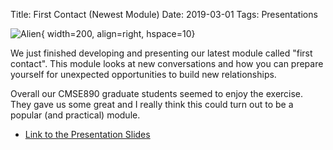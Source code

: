 Title: First Contact (Newest Module)
Date: 2019-03-01
Tags: Presentations

![Alien](//colbrydi.github.io//images/alien.png){ width=200, align=right, hspace=10}

We just finished developing and presenting our latest module called "first contact".  This module looks at new conversations and how you can prepare yourself for unexpected opportunities to build new relationships.  

Overall our CMSE890 graduate students seemed to enjoy the exercise. They gave us some great and I really think this could turn out to be a popular (and practical) module.

- [Link to the Presentation Slides](https://docs.google.com/presentation/d/1oMQG3tFYalsdjnjd-7o9PbK9s9cjW1SuayrUXLhN4d4/edit?usp=sharing)

